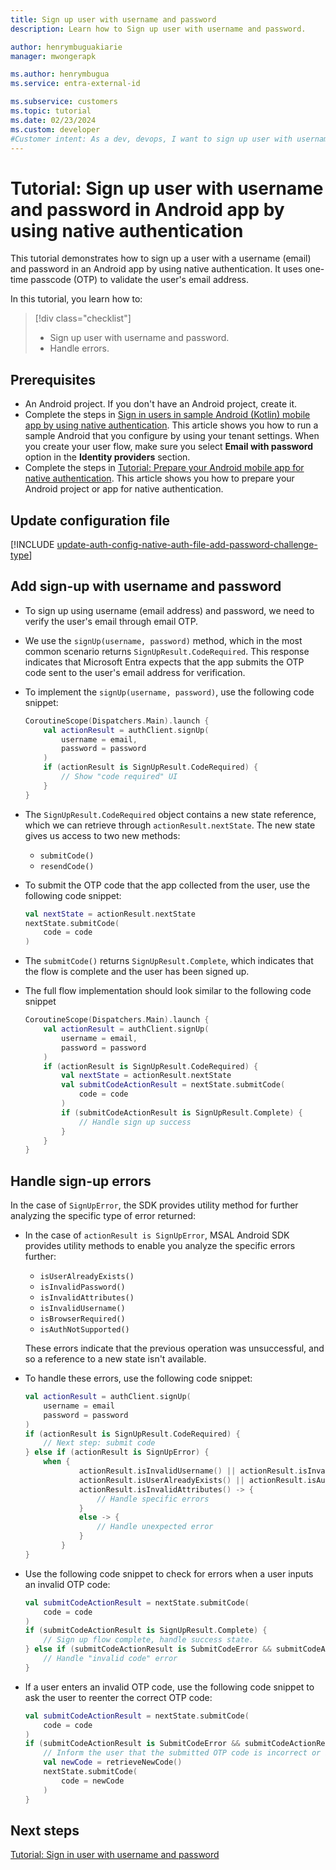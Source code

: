 ```yaml
---
title: Sign up user with username and password
description: Learn how to Sign up user with username and password.

author: henrymbuguakiarie
manager: mwongerapk

ms.author: henrymbugua
ms.service: entra-external-id

ms.subservice: customers
ms.topic: tutorial
ms.date: 02/23/2024
ms.custom: developer
#Customer intent: As a dev, devops, I want to sign up user with username and password in my Android app by using native authentication
---
```


# Tutorial: Sign up user with username and password in Android app by using native authentication  
 
This tutorial demonstrates how to sign up a user with a username (email) and password in an Android app by using native authentication. It uses one-time passcode (OTP) to validate the user's email address.
 
In this tutorial, you learn how to:  
 
> [!div class="checklist"]
>
> - Sign up user with username and password.  
> - Handle errors. 
  
## Prerequisites  
  
- An Android project. If you don't have an Android project, create it.
- Complete the steps in [Sign in users in sample Android (Kotlin) mobile app by using native authentication](how-to-run-native-authentication-sample-android-app.md). This article shows you how to run a sample Android that you configure by using your tenant settings. When you create your user flow, make sure you select **Email with password** option in the **Identity providers** section.
- Complete the steps in [Tutorial: Prepare your Android mobile app for native authentication](tutorial-native-authentication-prepare-android-app.md). This article shows you how to prepare your Android project or app for native authentication. 

## Update configuration file

[!INCLUDE [update-auth-config-native-auth-file-add-password-challenge-type](./includes/native-auth/update-auth-config-native-auth-file.md)]
 
 
## Add sign-up with username and password  
 
- To sign up using username (email address) and password, we need to verify the user's email through email OTP.
 
- We use the `signUp(username, password)` method, which in the most common scenario returns `SignUpResult.CodeRequired`. This response indicates that Microsoft Entra expects that the app submits the OTP code sent to the user's email address for verification.
 
- To implement the `signUp(username, password)`, use the following code snippet:  
 
    ```kotlin 
    CoroutineScope(Dispatchers.Main).launch { 
        val actionResult = authClient.signUp( 
            username = email, 
            password = password 
        ) 
        if (actionResult is SignUpResult.CodeRequired) { 
            // Show "code required" UI 
        } 
    } 
    ``` 
 
- The `SignUpResult.CodeRequired` object contains a new state reference, which we can retrieve through `actionResult.nextState`. The new state gives us access to two new methods:
    - `submitCode()` 
    - `resendCode()` 
 
- To submit the OTP code that the app collected from the user, use the following code snippet:  
 
    ```kotlin 
    val nextState = actionResult.nextState 
    nextState.submitCode( 
        code = code 
    ) 
    ``` 
 
- The `submitCode()` returns `SignUpResult.Complete`, which indicates that the flow is complete and the user has been signed up.  

- The full flow implementation should look similar to the following code snippet
 
    ```kotlin 
    CoroutineScope(Dispatchers.Main).launch { 
        val actionResult = authClient.signUp( 
            username = email, 
            password = password 
        ) 
        if (actionResult is SignUpResult.CodeRequired) { 
            val nextState = actionResult.nextState 
            val submitCodeActionResult = nextState.submitCode( 
                code = code 
            ) 
            if (submitCodeActionResult is SignUpResult.Complete) { 
                // Handle sign up success 
            } 
        } 
    } 
    ```
 
## Handle sign-up errors  
 
In the case of `SignUpError`, the SDK provides utility method for further analyzing the specific type of error returned: 

- In the case of `actionResult is SignUpError`, MSAL Android SDK provides utility methods to enable you analyze the specific errors further: 
    - `isUserAlreadyExists()`
    - `isInvalidPassword()`
    - `isInvalidAttributes()`
    - `isInvalidUsername()`
    - `isBrowserRequired()`
    - `isAuthNotSupported()`

    These errors indicate that the previous operation was unsuccessful, and so a reference to a new state isn't available.

- To handle these errors, use the following code snippet: 
 
    ```kotlin 
    val actionResult = authClient.signUp(
        username = email
        password = password
    )
    if (actionResult is SignUpResult.CodeRequired) {
        // Next step: submit code
    } else if (actionResult is SignUpError) {
        when {
                actionResult.isInvalidUsername() || actionResult.isInvalidPassword() || 
                actionResult.isUserAlreadyExists() || actionResult.isAuthNotSupported() || 
                actionResult.isInvalidAttributes() -> {
                    // Handle specific errors
                }
                else -> {
                    // Handle unexpected error
                }
            }
    }
    ```
 
- Use the following code snippet to check for errors when a user inputs an invalid OTP code:  
 
    ```kotlin 
    val submitCodeActionResult = nextState.submitCode( 
        code = code 
    ) 
    if (submitCodeActionResult is SignUpResult.Complete) { 
        // Sign up flow complete, handle success state. 
    } else if (submitCodeActionResult is SubmitCodeError && submitCodeActionResult.isInvalidCode()) { 
        // Handle "invalid code" error 
    } 
    ``` 
 
- If a user enters an invalid OTP code, use the following code snippet to ask the user to reenter the correct OTP code:  
 
    ```kotlin 
    val submitCodeActionResult = nextState.submitCode( 
        code = code 
    ) 
    if (submitCodeActionResult is SubmitCodeError && submitCodeActionResult.isInvalidCode()) { 
        // Inform the user that the submitted OTP code is incorrect or invalid and ask them to reenter a correct OTP code 
        val newCode = retrieveNewCode() 
        nextState.submitCode( 
            code = newCode 
        ) 
    } 
    ``` 
 
## Next steps  
 
[Tutorial: Sign in user with username and password](tutorial-native-authentication-android-sign-in-user-with-username-password.md) 